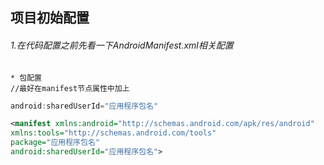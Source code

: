 项目初始配置
-----
###### 1.在代码配置之前先看一下AndroidManifest.xml相关配置
	* 包配置
	//最好在manifest节点属性中加上
```java
android:sharedUserId="应用程序包名"
```

```xml
<manifest xmlns:android="http://schemas.android.com/apk/res/android"
xmlns:tools="http://schemas.android.com/tools"
package="应用程序包名"
android:sharedUserId="应用程序包名">
```